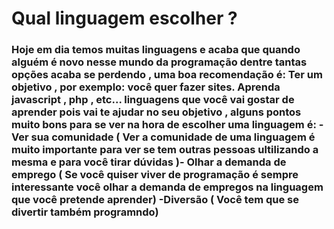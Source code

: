 # Qual linguagem escolher ? 


### Hoje em dia temos muitas linguagens e acaba que quando alguém é novo nesse mundo da programação dentre tantas opções acaba se perdendo , uma boa recomendação é: Ter um objetivo , por exemplo: você quer fazer sites. Aprenda javascript , php , etc... linguagens que você vai gostar de aprender pois vai te ajudar no seu objetivo , alguns pontos muito bons para se ver na hora de escolher uma linguagem é: - Ver sua comunidade (   Ver a comunidade de uma linguagem é muito importante para ver se tem outras pessoas ultilizando a mesma e para você tirar dúvidas  )- Olhar a demanda de emprego ( Se você quiser viver de programação é sempre interessante você olhar a demanda de empregos na linguagem que você pretende aprender) -Diversão ( Você tem que se divertir também programndo)